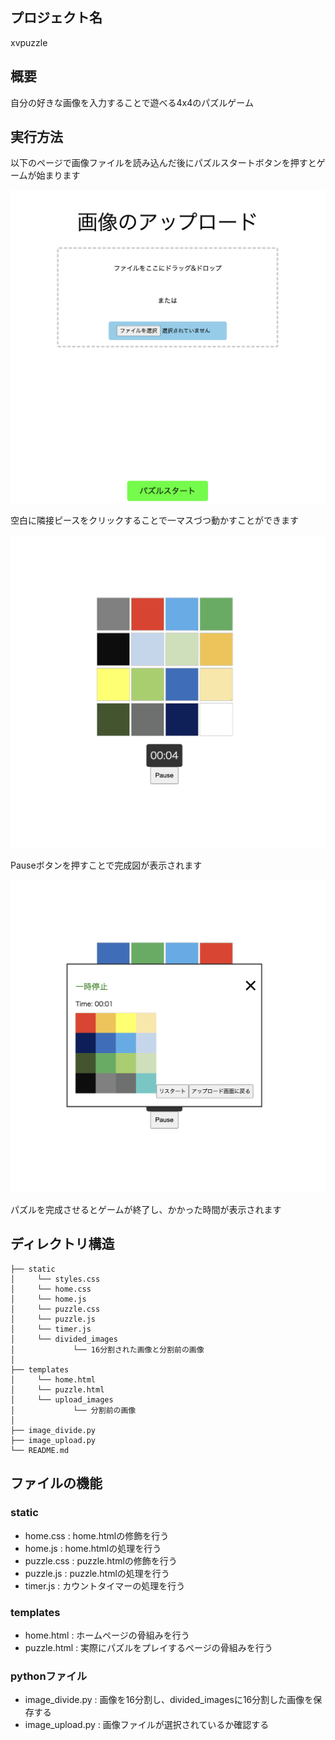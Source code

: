 ## プロジェクト名 

xvpuzzle


## 概要

自分の好きな画像を入力することで遊べる4x4のパズルゲーム


## 実行方法

以下のページで画像ファイルを読み込んだ後にパズルスタートボタンを押すとゲームが始まります

![](./ReadmeImage/home_before.png)

空白に隣接ピースをクリックすることで一マスづつ動かすことができます<br>

![](./ReadmeImage/puzzle.png)

Pauseボタンを押すことで完成図が表示されます<br>

![](./ReadmeImage/pause.png)

パズルを完成させるとゲームが終了し、かかった時間が表示されます<br>

## ディレクトリ構造

```
├── static 
│     └── styles.css
│     └── home.css
│     └── home.js
│     └── puzzle.css
│     └── puzzle.js
│     └── timer.js
│     └── divided_images
│             └── 16分割された画像と分割前の画像
│   
├── templates
│     └── home.html
│     └── puzzle.html
│     └── upload_images
│             └── 分割前の画像
│   
├── image_divide.py
├── image_upload.py
└── README.md
```


## ファイルの機能

### static 
- home.css : home.htmlの修飾を行う
- home.js : home.htmlの処理を行う
- puzzle.css : puzzle.htmlの修飾を行う
- puzzle.js : puzzle.htmlの処理を行う
- timer.js : カウントタイマーの処理を行う

### templates 
- home.html : ホームページの骨組みを行う
- puzzle.html : 実際にパズルをプレイするページの骨組みを行う

### pythonファイル
- image_divide.py : 画像を16分割し、divided_imagesに16分割した画像を保存する
- image_upload.py : 画像ファイルが選択されているか確認する

